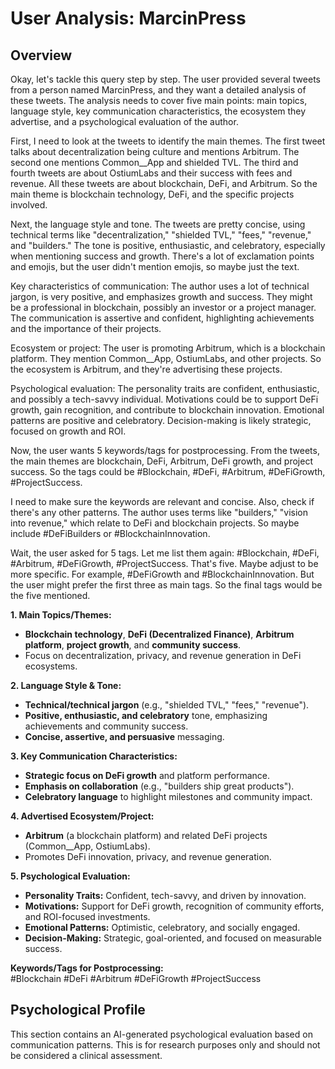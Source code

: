 # User Analysis: MarcinPress

## Overview

<think>
Okay, let's tackle this query step by step. The user provided several tweets from a person named MarcinPress, and they want a detailed analysis of these tweets. The analysis needs to cover five main points: main topics, language style, key communication characteristics, the ecosystem they advertise, and a psychological evaluation of the author.

First, I need to look at the tweets to identify the main themes. The first tweet talks about decentralization being culture and mentions Arbitrum. The second one mentions Common__App and shielded TVL. The third and fourth tweets are about OstiumLabs and their success with fees and revenue. All these tweets are about blockchain, DeFi, and Arbitrum. So the main theme is blockchain technology, DeFi, and the specific projects involved.

Next, the language style and tone. The tweets are pretty concise, using technical terms like "decentralization," "shielded TVL," "fees," "revenue," and "builders." The tone is positive, enthusiastic, and celebratory, especially when mentioning success and growth. There's a lot of exclamation points and emojis, but the user didn't mention emojis, so maybe just the text.

Key characteristics of communication: The author uses a lot of technical jargon, is very positive, and emphasizes growth and success. They might be a professional in blockchain, possibly an investor or a project manager. The communication is assertive and confident, highlighting achievements and the importance of their projects.

Ecosystem or project: The user is promoting Arbitrum, which is a blockchain platform. They mention Common__App, OstiumLabs, and other projects. So the ecosystem is Arbitrum, and they're advertising these projects.

Psychological evaluation: The personality traits are confident, enthusiastic, and possibly a tech-savvy individual. Motivations could be to support DeFi growth, gain recognition, and contribute to blockchain innovation. Emotional patterns are positive and celebratory. Decision-making is likely strategic, focused on growth and ROI.

Now, the user wants 5 keywords/tags for postprocessing. From the tweets, the main themes are blockchain, DeFi, Arbitrum, DeFi growth, and project success. So the tags could be #Blockchain, #DeFi, #Arbitrum, #DeFiGrowth, #ProjectSuccess.

I need to make sure the keywords are relevant and concise. Also, check if there's any other patterns. The author uses terms like "builders," "vision into revenue," which relate to DeFi and blockchain projects. So maybe include #DeFiBuilders or #BlockchainInnovation.

Wait, the user asked for 5 tags. Let me list them again: #Blockchain, #DeFi, #Arbitrum, #DeFiGrowth, #ProjectSuccess. That's five. Maybe adjust to be more specific. For example, #DeFiGrowth and #BlockchainInnovation. But the user might prefer the first three as main tags. So the final tags would be the five mentioned.
</think>

**1. Main Topics/Themes:**  
- **Blockchain technology**, **DeFi (Decentralized Finance)**, **Arbitrum platform**, **project growth**, and **community success**.  
- Focus on decentralization, privacy, and revenue generation in DeFi ecosystems.  

**2. Language Style & Tone:**  
- **Technical/technical jargon** (e.g., "shielded TVL," "fees," "revenue").  
- **Positive, enthusiastic, and celebratory** tone, emphasizing achievements and community success.  
- **Concise, assertive, and persuasive** messaging.  

**3. Key Communication Characteristics:**  
- **Strategic focus on DeFi growth** and platform performance.  
- **Emphasis on collaboration** (e.g., "builders ship great products").  
- **Celebratory language** to highlight milestones and community impact.  

**4. Advertised Ecosystem/Project:**  
- **Arbitrum** (a blockchain platform) and related DeFi projects (Common__App, OstiumLabs).  
- Promotes DeFi innovation, privacy, and revenue generation.  

**5. Psychological Evaluation:**  
- **Personality Traits:** Confident, tech-savvy, and driven by innovation.  
- **Motivations:** Support for DeFi growth, recognition of community efforts, and ROI-focused investments.  
- **Emotional Patterns:** Optimistic, celebratory, and socially engaged.  
- **Decision-Making:** Strategic, goal-oriented, and focused on measurable success.  

**Keywords/Tags for Postprocessing:**  
#Blockchain #DeFi #Arbitrum #DeFiGrowth #ProjectSuccess

## Psychological Profile

This section contains an AI-generated psychological evaluation based on communication patterns. This is for research purposes only and should not be considered a clinical assessment.